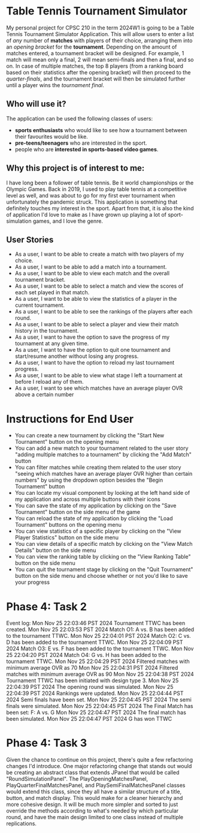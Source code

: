 # Table Tennis Tournament Simulator
My personal project for CPSC 210 in the term 2024W1 is going to be a Table Tennis Tournament Simulator Application. This will allow users to enter a list of *any* number of **matches** with players of their choice, arranging them into an *opening bracket* for the **tournament**. Depending on the amount of matches entered, a tournament bracket will be designed. For example, 1 match will mean only a final, 2 will mean semi-finals and then a final, and so on. In case of multiple matches, the top 8 players (from a ranking board based on their statistics after the opening bracket) will then proceed to the *quarter-finals*, and the tournament bracket will then be simulated further until a player wins the *tournament final*.

## Who will use it?
The application can be used the following classes of users:
- **sports enthusiasts** who would like to see how a tournament between their favourites would be like.
- **pre-teens/teenagers** who are interested in the sport.
- people who are **interested in sports-based video games**.

## Why this project is of interest to me:
I have long been a follower of table tennis. Be it world championships or the Olympic Games. Back in 2019, I used to play table tennis at a competitive level as well, and was about to go for my first ever tournament when unfortunately the pandemic struck. This application is something that definitely touches my interest in the sport. Apart from that, it is also the kind of application I'd love to make as I have grown up playing a lot of sport-simulation games, and I love the genre.

## User Stories
- As a user, I want to be able to create a match with two players of my choice.
- As a user, I want to be able to add a match into a tournament.
- As a user, I want to be able to view each match and the overall tournament bracket.
- As a user, I want to be able to select a match and view the scores of each set played in that match.
- As a user, I want to be able to view the statistics of a player in the current tournament.
- As a user, I want to be able to see the rankings of the players after each round.
- As a user, I want to be able to select a player and view their match history in the tournament.
- As a user, I want to have the option to save the progress of my tournament at any given time.
- As a user, I want to have the option to quit one tournament and start/resume another without losing any progress.
- As a user, I want to have the option to reload my last tournament progress.
- As a user, I want to be able to view what stage I left a tournament at before I reload any of them.
- As a user, I want to see which matches have an average player OVR above a certain number

# Instructions for End User
- You can create a new tournament by clicking the "Start New Tournament" button on the opening menu
- You can add a new match to your tournament related to the user story "adding multiple matches to a tournament" by clicking the "Add Match" button
- You can filter matches while creating them related to the user story "seeing which matches have an average player OVR higher than certain numbers" by using the dropdown option besides the "Begin Tournament" button
- You can locate my visual component by looking at the left hand side of my application and across multiple buttons with their icons
- You can save the state of my application by clicking on the "Save Tournament" button on the side menu of the game
- You can reload the state of my application by clicking the "Load Tournament" buttons on the opening menu
- You can view statistics of a specific player by clicking on the "View Player Statistics" button on the side menu
- You can view details of a specific match by clicking on the "View Match Details" button on the side menu
- You can view the ranking table by clicking on the "View Ranking Table" button on the side menu
- You can quit the tournament stage by clicking on the "Quit Tournament" button on the side menu and choose whether or not you'd like to save your progress

# Phase 4: Task 2

Event log:
Mon Nov 25 22:03:46 PST 2024
Tournament TTWC has been created.
Mon Nov 25 22:03:53 PST 2024
Match O1: A vs. B has been added to the tournament TTWC.
Mon Nov 25 22:04:01 PST 2024
Match O2: C vs. D has been added to the tournament TTWC.
Mon Nov 25 22:04:09 PST 2024
Match O3: E vs. F has been added to the tournament TTWC.
Mon Nov 25 22:04:20 PST 2024
Match O4: G vs. H has been added to the tournament TTWC.
Mon Nov 25 22:04:29 PST 2024
Filtered matches with minimum average OVR as 70
Mon Nov 25 22:04:31 PST 2024
Filtered matches with minimum average OVR as 90
Mon Nov 25 22:04:38 PST 2024
Tournament TTWC has been initiated with design type 3.
Mon Nov 25 22:04:39 PST 2024
The opening round was simulated.
Mon Nov 25 22:04:39 PST 2024
Rankings were updated.
Mon Nov 25 22:04:44 PST 2024
Semi finals have been set.
Mon Nov 25 22:04:45 PST 2024
The semi finals were simulated.
Mon Nov 25 22:04:45 PST 2024
The Final Match has been set: F: A vs. G
Mon Nov 25 22:04:47 PST 2024
The final match has been simulated.
Mon Nov 25 22:04:47 PST 2024
G has won TTWC

# Phase 4: Task 3
Given the chance to continue on this project, there's quite a few refactoring changes I'd introduce. 
One major refactoring change that stands out would be creating an abstract class that extends JPanel that would be called "RoundSimulationPanel". The PlayOpeningMatchesPanel, PlayQuarterFinalMatchesPanel, and PlaySemiFinalMatchesPanel classes would extend this class, since they all have a similar structure of a title, button, and match display. This would make for a cleaner hierarchy and more cohesive design. It will be much more simpler and sorted to just override the methods according to what's needed by which particular round, and have the main design limited to one class instead of multiple replications.